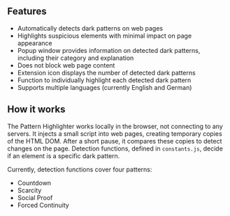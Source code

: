 ## Features
- Automatically detects dark patterns on web pages
- Highlights suspicious elements with minimal impact on page appearance
- Popup window provides information on detected dark patterns, including their category and explanation
- Does not block web page content
- Extension icon displays the number of detected dark patterns
- Function to individually highlight each detected dark pattern
- Supports multiple languages (currently English and German)

## How it works
The Pattern Highlighter works locally in the browser, not connecting to any servers. It injects a small script into web pages, creating temporary copies of the HTML DOM. After a short pause, it compares these copies to detect changes on the page. Detection functions, defined in `constants.js`, decide if an element is a specific dark pattern.

Currently, detection functions cover four patterns:
- Countdown
- Scarcity
- Social Proof
- Forced Continuity

